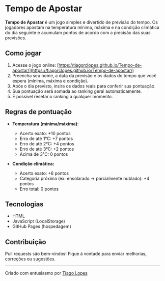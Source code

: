 
# Tempo de Apostar

**Tempo de Apostar** é um jogo simples e divertido de previsão do tempo. Os jogadores apostam na temperatura mínima, máxima e na condição climática do dia seguinte e acumulam pontos de acordo com a precisão das suas previsões.

## Como jogar

1. Acesse o jogo online: [https://tiagorclopes.github.io/Tempo-de-apostar/](https://tiagorclopes.github.io/Tempo-de-apostar/)
2. Preencha seu nome, a data da previsão e os dados do tempo que você espera (mínima, máxima e condição).
3. Após o dia previsto, insira os dados reais para conferir sua pontuação.
4. Sua pontuação será somada ao ranking geral automaticamente.
5. É possível resetar o ranking a qualquer momento.

## Regras de pontuação

- **Temperatura (mínima/máxima):**
  - Acerto exato: +10 pontos
  - Erro de até 1°C: +7 pontos
  - Erro de até 2°C: +4 pontos
  - Erro de até 3°C: +2 pontos
  - Acima de 3°C: 0 pontos

- **Condição climática:**
  - Acerto exato: +8 pontos
  - Categoria próxima (ex: ensolarado → parcialmente nublado): +4 pontos
  - Erro total: 0 pontos

## Tecnologias

- HTML
- JavaScript (LocalStorage)
- GitHub Pages (hospedagem)

## Contribuição

Pull requests são bem-vindos! Fique à vontade para enviar melhorias, correções ou sugestões.

---

Criado com entusiasmo por [Tiago Lopes](https://github.com/tiagorclopes)
